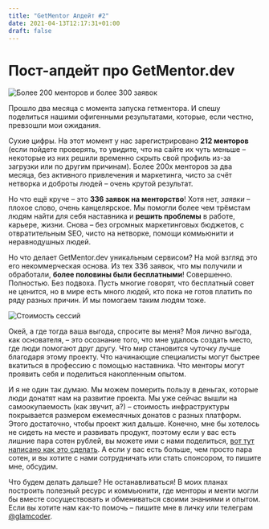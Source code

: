 ```yaml
---
title: "GetMentor Апдейт #2"
date: 2021-04-13T12:17:31+01:00
draft: false
---
```


# Пост-апдейт про GetMentor.dev

![Более 200 менторов и более 300 заявок](https://i.snipboard.io/phzKA1.jpg)

Прошло два месяца с момента запуска гетментора. И спешу поделиться нашими офигенными результатами, которые, если честно, превзошли мои ожидания.

Сухие цифры. На этот момент у нас зарегистрировано **212 менторов** (если пойдете проверять, то увидите, что на сайте их чуть меньше – некоторые из них решили временно скрыть свой профиль из-за загрузки или по другим причинам). Более 200х менторов за два месяца, без активного привлечения и маркетинга, чисто за счёт нетворка и доброты людей – очень крутой результат.

Но что ещё круче – это **336 заявок на менторство**! Хотя нет, *заявки* – плохое слово, очень канцелярское. Мы помогли более чем трёмстам людям найти для себя наставника и **решить проблемы** в работе, карьере, жизни. Снова – без огромных маркетинговых бюджетов, с отвратительным SEO, чисто на нетворке, помощи коммьюнити и неравнодушных людей.

Но что делает GetMentor.dev уникальным сервисом? На мой взгляд это его некоммерческая основа. Из тех 336 заявок, что мы получили и обработали, **более половины были бесплатными**! Совершенно. Полностью. Без подвоха. Пусть многие говорят, что бесплатный совет не ценится, но в мире есть много людей, кто пока не готов платить по ряду разных причин. И мы помогаем таким людям тоже.

![Стоимость сессий](https://i.snipboard.io/dVIG2R.jpg)

Окей, а где тогда ваша выгода, спросите вы меня? Моя лично выгода, как основателя, – это осознание того, что мне удалось создать место, где люди помогают друг другу. Что мир становится чуточку лучше благодаря этому проекту. Что начинающие специалисты могут быстрее вкатиться в профессию с помощью наставника. Что менторы могут проявить себя и поделиться накопленным опытом.

И я не один так думаю. Мы можем померить пользу в деньгах, которые люди донатят нам на развитие проекта. Мы уже сейчас вышли на самоокупаемость (как звучит, а?) – стоимость инфраструктуры покрывается размером ежемесячных донатов с разных платформ. Этого достаточно, чтобы проект жил дальше. Конечно, мне бы хотелось не сидеть на месте и развивать продукт, поэтому если у вас есть лишние пара сотен рублей, вы можете ими с нами поделиться, [вот тут написано как это сделать](https://getmentor.dev/donate). А если у вас есть больше, чем просто пара сотен, и вы хотите с нами сотрудничать или стать спонсором, то пишите мне, обсудим.

Что будем делать дальше? Не останавливаться! В моих планах построить полезный ресурс и коммьюнити, где менторы и менти могли бы вместе сосуществовать и обмениваться своими знаниями и опытом. Если вы хотите нам как-то помочь – пишите мне в личку или телеграм [@glamcoder](https://t.me/glamcoder).